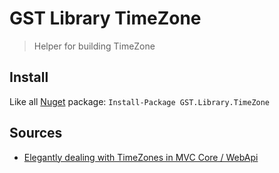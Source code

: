 ﻿# GST Library TimeZone

> Helper for building TimeZone

## Install

Like all [Nuget](https://www.nuget.org/packages/GST.Library.TimeZone/) package: `Install-Package GST.Library.TimeZone`

## Sources

* [Elegantly dealing with TimeZones in MVC Core / WebApi](https://vikutech.blogspot.com/2017/05/elegantly-dealing-with-timezones-in-mvc-core-webapi.html)